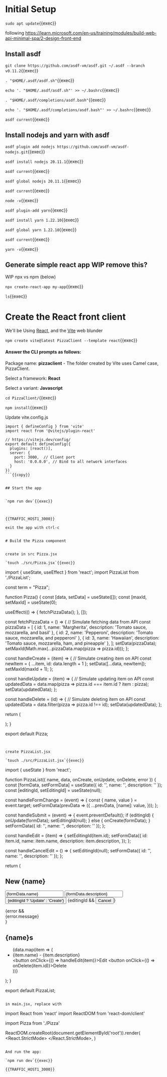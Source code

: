 
# Initial Setup


`sudo apt update`{{exec}}


following https://learn.microsoft.com/en-us/training/modules/build-web-api-minimal-spa/2-design-front-end

## Install asdf


`git clone https://github.com/asdf-vm/asdf.git ~/.asdf --branch v0.11.2`{{exec}}

`. "$HOME/.asdf/asdf.sh"`{{exec}}


`echo '. "$HOME/.asdf/asdf.sh"' >> ~/.bashrc`{{exec}}

`. "$HOME/.asdf/completions/asdf.bash"`{{exec}}

`echo '. "$HOME/.asdf/completions/asdf.bash"' >> ~/.bashrc`{{exec}}

`asdf current`{{exec}}

## Install nodejs and yarn with asdf

`asdf plugin add nodejs https://github.com/asdf-vm/asdf-nodejs.git`{{exec}}

`asdf install nodejs 20.11.1`{{exec}}

`asdf current`{{exec}}

`asdf global nodejs 20.11.1`{{exec}}

`asdf current`{{exec}}

`node -v`{{exec}}

`asdf plugin-add yarn`{{exec}}

`asdf install yarn 1.22.10`{{exec}}

`asdf global yarn 1.22.10`{{exec}}

`asdf current`{{exec}}

`yarn -v`{{exec}}

## Generate simple react app WIP remove this?

WIP npx vs npm (below)

`npx create-react-app my-app`{{exec}}

`ls`{{exec}}


# Create the React front client

We'll be Using [React](https://react.dev/), and the [Vite](https://vitejs.dev/) web blunder

`npm create vite@latest PizzaClient --template react`{{exec}}

#### Answer the CLI prompts as follows:

Package name: **pizzaclient** - The folder created by Vite uses Camel case, PizzaClient.

Select a framework: **React**

Select a variant: **Javascript**

`cd PizzaClient/`{{exec}}

`npm install`{{exec}}

Update vite.config.js

```
import { defineConfig } from 'vite'
import react from '@vitejs/plugin-react'

// https://vitejs.dev/config/
export default defineConfig({
  plugins: [react()],
  server: {
    port: 3000,  // Client port
    host: '0.0.0.0', // Bind to all network interfaces
  }
})
```{{copy}}


## Start the app


`npm run dev`{{exec}}



{{TRAFFIC_HOST1_3000}}

exit the app with ctrl-c


# Build the Pizza component


create in src Pizza.jsx

`touch ./src/Pizza.jsx`{{exec}}

```
import { useState, useEffect } from 'react';
import PizzaList from './PizzaList';

const term = "Pizza";

function Pizza() {
  const [data, setData] = useState([]);
  const [maxId, setMaxId] = useState(0);

  useEffect(() => {
    fetchPizzaData();
  }, []);

  const fetchPizzaData = () => {
    // Simulate fetching data from API
    const pizzaData = [
      { id: 1, name: 'Margherita', description: 'Tomato sauce, mozzarella, and basil' },
      { id: 2, name: 'Pepperoni', description: 'Tomato sauce, mozzarella, and pepperoni' },
      { id: 3, name: 'Hawaiian', description: 'Tomato sauce, mozzarella, ham, and pineapple' },
    ];
    setData(pizzaData);
    setMaxId(Math.max(...pizzaData.map(pizza => pizza.id)));
  };

  const handleCreate = (item) => {
    // Simulate creating item on API
    const newItem = { ...item, id: data.length + 1 };
    setData([...data, newItem]);
    setMaxId(maxId + 1);
  };

  const handleUpdate = (item) => {
    // Simulate updating item on API
    const updatedData = data.map(pizza => pizza.id === item.id ? item : pizza);
    setData(updatedData);
  };

  const handleDelete = (id) => {
    // Simulate deleting item on API
    const updatedData = data.filter(pizza => pizza.id !== id);
    setData(updatedData);
  };


  return (
    <div>
      <PizzaList
        name={term}
        data={data}
        onCreate={handleCreate}
        onUpdate={handleUpdate}
        onDelete={handleDelete}
      />
    </div>
  );
}

export default Pizza;
```{{copy}}


create PizzaList.jsx

`touch ./src/PizzaList.jsx`{{exec}}

```
import { useState } from 'react';

function PizzaList({ name, data, onCreate, onUpdate, onDelete, error }) {
  const [formData, setFormData] = useState({ id: '', name: '', description: '' });
  const [editingId, setEditingId] = useState(null);

  const handleFormChange = (event) => {
    const { name, value } = event.target;
    setFormData(prevData => ({
      ...prevData,
      [name]: value,
    }));
  };

  const handleSubmit = (event) => {
    event.preventDefault();
    if (editingId) {
      onUpdate(formData);
      setEditingId(null);
    } else {
      onCreate(formData);
    }
    setFormData({ id: '', name: '', description: '' });
  };

  const handleEdit = (item) => {
    setEditingId(item.id);
    setFormData({
      id: item.id,
      name: item.name,
      description: item.description,
    });
  };

  const handleCancelEdit = () => {
    setEditingId(null);
    setFormData({ id: '', name: '', description: '' });
  };


  return (
    <div>
      <h2>New {name}</h2>
      <form onSubmit={handleSubmit}>
        <input
          type="text"
          name="name"
          placeholder="Name"
          value={formData.name}
          onChange={handleFormChange}
        />
        <input
          type="text"
          name="description"
          placeholder="Description"
          value={formData.description}
          onChange={handleFormChange}
        />
        <button type="submit">{editingId ? 'Update' : 'Create'}</button>
        {editingId && <button type="button" onClick={handleCancelEdit}>Cancel</button>}
      </form>
      {error && <div>{error.message}</div>}
      <h2>{name}s</h2>
      <ul>
        {data.map(item => (
          <li key={item.id}>
            <div>{item.name} - {item.description}</div>
            <div><button onClick={() => handleEdit(item)}>Edit</button>
            <button onClick={() => onDelete(item.id)}>Delete</button></div>
          </li>
        ))}
      </ul>
    </div>
  );
}

export default PizzaList;
```{{copy}}

in main.jsx, replace with

```
import React from 'react'
import ReactDOM from 'react-dom/client'

import Pizza from './Pizza'

ReactDOM.createRoot(document.getElementById('root')).render(
  <React.StrictMode>
    <Pizza />
  </React.StrictMode>,
)
```{{copy}}

And run the app:

`npm run dev`{{exec}}

{{TRAFFIC_HOST1_3000}}
